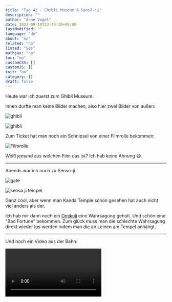 ```yaml
---
title: "Tag 42 - Ghibli Museum & Sensō-ji"
description: ""
author: "Arne Vogel"
date: 2023-09-10T23:49:28+09:00
lastModified: ""
language: "de"
about: "no"
related: "no"
listed: "yes"
mathjax: "no"
toc: "no"
customCSS: []
customJS: []
init: "no"
category: []
draft: false
---
```


Heute war ich zuerst zum Ghibli Museum.

Innen durfte man keine Bilder machen, also hier zwei Bilder von außen:

![ghibli](ghibli.jpg)

![ghibli](ghibli2.jpg)

Zum Ticket hat man noch ein Schnipsel von einer Filmrolle bekommen:

![Filmrolle](filmrolle.jpg)

Weiß jemand aus welchen Film das ist? 
Ich hab keine Ahnung 😅.

---

Abends war ich noch zu Senso-ji.

![gate](gate.jpg)

![senso ji tempel](temple.jpg)

Ganz cool, aber wenn man Kanda Temple schon gesehen hat auch nicht viel anders als der.

Ich hab mir dann noch ein [Omikuji](https://de.wikipedia.org/wiki/Omikuji) eine Wahrsagung geholt.
Und schön eine "Bad Fortune" bekommen.
Zum glück muss man die schlechte Wahrsagung direkt wieder los werden indem man die an Leinen am Tempel anhängt.

---

Und noch ein Video aus der Bahn:


<video controls src="bahn.mp4"></video>
